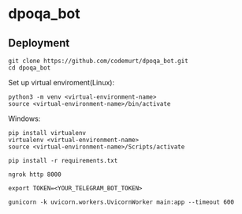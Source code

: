 # dpoqa_bot
## Deployment

```
git clone https://github.com/codemurt/dpoqa_bot.git
cd dpoqa_bot
```

Set up virtual enviroment(Linux):
```
python3 -m venv <virtual-environment-name>
source <virtual-environment-name>/bin/activate
```

Windows:
```
pip install virtualenv
virtualenv <virtual-environment-name>
source <virtual-environment-name>/Scripts/activate
```

```
pip install -r requirements.txt
```

```
ngrok http 8000
```

```
export TOKEN=<YOUR_TELEGRAM_BOT_TOKEN>
```

```
gunicorn -k uvicorn.workers.UvicornWorker main:app --timeout 600
```
